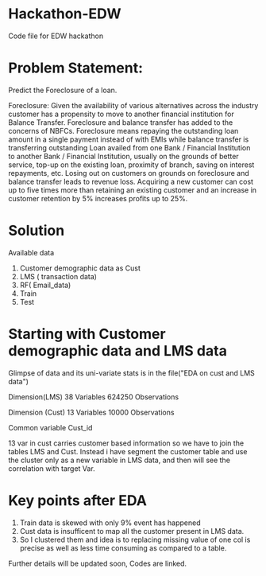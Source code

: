 # Hackathon-EDW
Code file for EDW hackathon

# Problem Statement:
Predict the Foreclosure of a loan.

Foreclosure:
Given the availability of various alternatives across the industry customer has a propensity to move to another financial institution for Balance Transfer. Foreclosure and balance transfer has added to the concerns of NBFCs. Foreclosure means repaying the outstanding loan amount in a single payment instead of with EMIs while balance transfer is transferring outstanding Loan availed from one Bank / Financial Institution to another Bank / Financial Institution, usually on the grounds of better service, top-up on the existing loan, proximity of branch, saving on interest repayments, etc. Losing out on customers on grounds on foreclosure and balance transfer leads to revenue loss. Acquiring a new customer can cost up to five times more than retaining an existing customer and an increase in customer retention by 5% increases profits up to 25%.



# Solution
Available data 
1. Customer demographic data as Cust
2. LMS ( transaction data)
3. RF( Email_data)
4. Train
5. Test

# Starting with Customer demographic data and LMS data


Glimpse of data and its uni-variate stats is in the file("EDA on cust and LMS data")

Dimension(LMS)
38  Variables      624250  Observations

Dimension (Cust)
13  Variables      10000  Observations

Common variable 
Cust_id

13 var in cust carries customer based information so we have to join the tables LMS and Cust.
Instead i have segment the customer table and use the cluster only as a new variable in LMS data, and then will see the correlation with
target Var.





# Key points after EDA
1. Train data is skewed with only 9% event has happened
2. Cust data is insufficent to map all the customer present in LMS data.
3. So I clustered them and idea is to replacing missing value of one col is precise as well as less time consuming as compared to a table.

Further details will be updated soon, Codes are linked.

